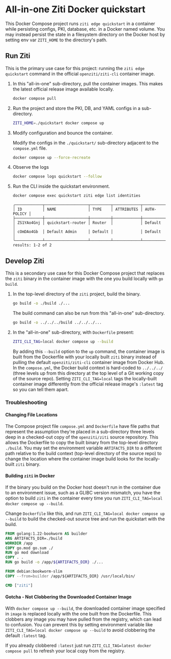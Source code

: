 # All-in-one Ziti Docker quickstart

This Docker Compose project runs `ziti edge quickstart` in a container while persisting configs, PKI, database, etc. in
a Docker named volume. You may instead persist the state in a filesystem directory on the Docker host by setting env var
`ZITI_HOME` to the directory's path.

## Run Ziti

This is the primary use case for this project: running the `ziti edge quickstart` command in the official
`openziti/ziti-cli` container image.

1. In this "all-in-one" sub-directory, pull the container images. This makes the latest official release image available
   locally.

    ```bash
    docker compose pull
    ```

2. Run the project and store the PKI, DB, and YAML configs in a sub-directory.

    ```bash
    ZITI_HOME=./quickstart docker compose up
    ```

3. Modify configuration and bounce the container.

    Modify the configs in the `./quickstart/` sub-directory adjacent to the `compose.yml` file.

    ```bash
    docker compose up --force-recreate
    ```

4. Observe the logs

    ```bash
    docker compose logs quickstart --follow
    ```

5. Run the CLI inside the quickstart environment.

    ```bash
    docker compose exec quickstart ziti edge list identities
    ```

    ```buttonless title="Output"
    ╭────────────┬───────────────────┬─────────┬────────────┬─────────────╮
    │ ID         │ NAME              │ TYPE    │ ATTRIBUTES │ AUTH-POLICY │
    ├────────────┼───────────────────┼─────────┼────────────┼─────────────┤
    │ ZS1YAo4Gnj │ quickstart-router │ Router  │            │ Default     │
    │ cOmDAo4Gb  │ Default Admin     │ Default │            │ Default     │
    ╰────────────┴───────────────────┴─────────┴────────────┴─────────────╯
    results: 1-2 of 2
    ```

## Develop Ziti

This is a secondary use case for this Docker Compose project that replaces the `ziti` binary in the container image with
the one you build locally with `go build`.

1. In the top-level directory of the `ziti` project, build the binary.

    ```bash
    go build -o ./build ./...
    ```

    The build command can also be run from this "all-in-one" sub-directory.

    ```bash
    go build -o ../../../build ../../../...
    ```

2. In the "all-in-one" sub-directory, with `Dockerfile` present:

    ```bash
    ZITI_CLI_TAG=local docker compose up --build
    ```

    By adding this `--build` option to the `up` command, the container image is built from the Dockerfile with your
    locally built `ziti` binary instead of pulling the default `openziti/ziti-cli` container image from Docker Hub. In
    the `compose.yml`, the Docker build context is hard-coded to `../../../` (three levels up from this directory at the
    top level of a Git working copy of the source repo). Setting `ZITI_CLI_TAG=local` tags the locally-built container
    image differently from the official release image's `:latest` tag so you can tell them apart.

### Troubleshooting

#### Changing File Locations

The Compose project file `compose.yml` and `Dockerfile` have file paths that represent the assumption they're placed in
a sub-directory three levels deep in a checked-out copy of the `openziti/ziti` source repository. This allows the
Dockerfile to copy the built binary from the top-level directory `./build`. You may set the environment variable
`ARTIFACTS_DIR` to a different path relative to the build context (top-level directory of the source repo) to change the
location where the container image build looks for the locally-built `ziti` binary.

#### Building `ziti` in Docker

If the binary you build on the Docker host doesn't run in the container due to an environment issue, such as a GLIBC
version mismatch, you have the option to build `ziti` in the container every time you run
`ZITI_CLI_TAG=local docker compose up --build`.

Change `Dockerfile` like this, and run `ZITI_CLI_TAG=local docker compose up --build` to build the
checked-out source tree and run the quickstart with the build.

```dockerfile
FROM golang:1.22-bookworm AS builder
ARG ARTIFACTS_DIR=./build
WORKDIR /app
COPY go.mod go.sum ./
RUN go mod download
COPY . .
RUN go build -o /app/${ARTIFACTS_DIR} ./...

FROM debian:bookworm-slim
COPY --from=builder /app/${ARTIFACTS_DIR} /usr/local/bin/

CMD ["ziti"]
```

#### Gotcha - Not Clobbering the Downloaded Container Image

With `docker compose up --build`, the downloaded container image specified in `image` is replaced locally with the one
built from the Dockerfile.  This clobbers any image you may have pulled from the registry, which can lead to confusion.
You can prevent this by setting environment variable like `ZITI_CLI_TAG=local docker compose up --build` to avoid
clobbering the default `:latest` tag.

If you already clobbered `:latest` just run `ZITI_CLI_TAG=latest docker compose pull` to refresh your local copy from
the registry.
